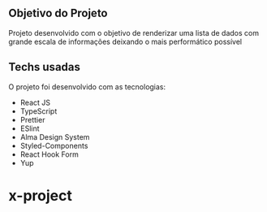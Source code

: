 ## Objetivo do Projeto

Projeto desenvolvido com o objetivo de renderizar uma lista de dados com grande escala de informações deixando o mais performático possível

## Techs usadas

O projeto foi desenvolvido com as tecnologias:

- React JS
- TypeScript
- Prettier
- ESlint
- Alma Design System
- Styled-Components
- React Hook Form
- Yup

# x-project
